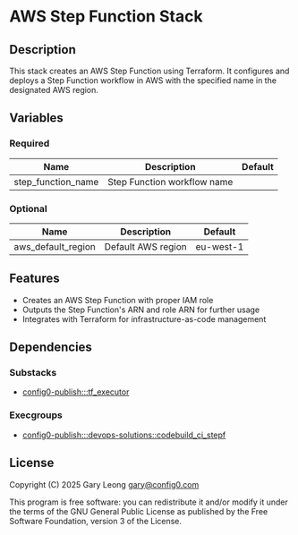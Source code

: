# AWS Step Function Stack

## Description
This stack creates an AWS Step Function using Terraform. It configures and deploys a Step Function workflow in AWS with the specified name in the designated AWS region.

## Variables

### Required

| Name | Description | Default |
|------|-------------|---------|
| step_function_name | Step Function workflow name | |

### Optional

| Name | Description | Default |
|------|-------------|---------|
| aws_default_region | Default AWS region | eu-west-1 |

## Features
- Creates an AWS Step Function with proper IAM role
- Outputs the Step Function's ARN and role ARN for further usage
- Integrates with Terraform for infrastructure-as-code management

## Dependencies

### Substacks
- [config0-publish:::tf_executor](https://api-app.config0.com/web_api/v1.0/stacks/config0-publish/tf_executor)

### Execgroups
- [config0-publish:::devops-solutions::codebuild_ci_stepf](https://api-app.config0.com/web_api/v1.0/exec/groups/config0-publish/devops-solutions/codebuild_ci_stepf)

## License
Copyright (C) 2025 Gary Leong <gary@config0.com>

This program is free software: you can redistribute it and/or modify
it under the terms of the GNU General Public License as published by
the Free Software Foundation, version 3 of the License.